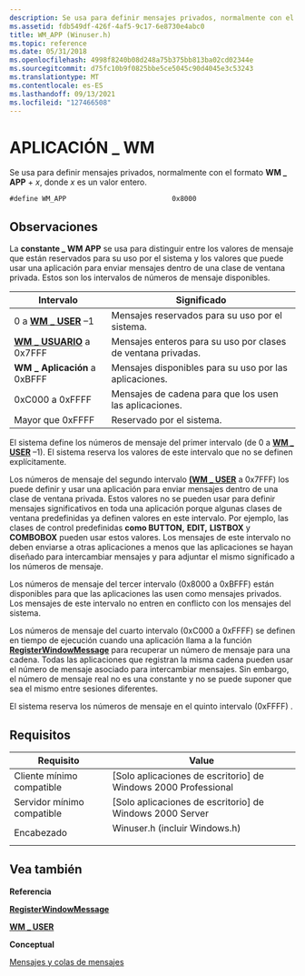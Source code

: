 ```yaml
---
description: Se usa para definir mensajes privados, normalmente con el formato WM \_ APP+x, donde x es un valor entero.
ms.assetid: fdb549df-426f-4af5-9c17-6e8730e4abc0
title: WM_APP (Winuser.h)
ms.topic: reference
ms.date: 05/31/2018
ms.openlocfilehash: 4998f8240b08d248a75b375bb813ba02cd02344e
ms.sourcegitcommit: d75fc10b9f0825bbe5ce5045c90d4045e3c53243
ms.translationtype: MT
ms.contentlocale: es-ES
ms.lasthandoff: 09/13/2021
ms.locfileid: "127466508"
---
```

# <a name="wm_app"></a>APLICACIÓN \_ WM

Se usa para definir mensajes privados, normalmente con el formato **WM \_ APP** + *x*, donde *x* es un valor entero.

``` syntax
#define WM_APP                          0x8000
```

## <a name="remarks"></a>Observaciones

La **constante \_ WM APP** se usa para distinguir entre los valores de mensaje que están reservados para su uso por el sistema y los valores que puede usar una aplicación para enviar mensajes dentro de una clase de ventana privada. Estos son los intervalos de números de mensaje disponibles.



| Intervalo                                                 | Significado                                                        |
|-------------------------------------------------------|----------------------------------------------------------------|
| 0 a [**WM \_ USER**](wm-user.md) –1<br/>   | Mensajes reservados para su uso por el sistema.<br/>            |
| [**WM \_ USUARIO**](wm-user.md) a 0x7FFF<br/> | Mensajes enteros para su uso por clases de ventana privadas.<br/> |
| **WM \_ Aplicación** a 0xBFFF<br/>                 | Mensajes disponibles para su uso por las aplicaciones.<br/>         |
| 0xC000 a 0xFFFF<br/>                      | Mensajes de cadena para que los usen las aplicaciones.<br/>            |
| Mayor que 0xFFFF<br/>                        | Reservado por el sistema.<br/>                             |



 

El sistema define los números de mensaje del primer intervalo (de 0 a [**WM \_ USER**](wm-user.md) –1). El sistema reserva los valores de este intervalo que no se definen explícitamente.

Los números de mensaje del segundo intervalo [**(WM \_ USER**](wm-user.md) a 0x7FFF) los puede definir y usar una aplicación para enviar mensajes dentro de una clase de ventana privada. Estos valores no se pueden usar para definir mensajes significativos en toda una aplicación porque algunas clases de ventana predefinidas ya definen valores en este intervalo. Por ejemplo, las clases de control predefinidas **como BUTTON,** **EDIT,** **LISTBOX** y **COMBOBOX** pueden usar estos valores. Los mensajes de este intervalo no deben enviarse a otras aplicaciones a menos que las aplicaciones se hayan diseñado para intercambiar mensajes y para adjuntar el mismo significado a los números de mensaje.

Los números de mensaje del tercer intervalo (0x8000 a 0xBFFF) están disponibles para que las aplicaciones las usen como mensajes privados. Los mensajes de este intervalo no entren en conflicto con los mensajes del sistema.

Los números de mensaje del cuarto intervalo (0xC000 a 0xFFFF) se definen en tiempo de ejecución cuando una aplicación llama a la función [**RegisterWindowMessage**](/windows/win32/api/winuser/nf-winuser-registerwindowmessagea) para recuperar un número de mensaje para una cadena. Todas las aplicaciones que registran la misma cadena pueden usar el número de mensaje asociado para intercambiar mensajes. Sin embargo, el número de mensaje real no es una constante y no se puede suponer que sea el mismo entre sesiones diferentes.

El sistema reserva los números de mensaje en el quinto intervalo (0xFFFF) .

## <a name="requirements"></a>Requisitos



| Requisito | Value |
|-------------------------------------|----------------------------------------------------------------------------------------------------------|
| Cliente mínimo compatible<br/> | \[Solo aplicaciones de escritorio\] de Windows 2000 Professional<br/>                                               |
| Servidor mínimo compatible<br/> | \[Solo aplicaciones de escritorio\] de Windows 2000 Server<br/>                                                     |
| Encabezado<br/>                   | <dl> <dt>Winuser.h (incluir Windows.h)</dt> </dl> |



## <a name="see-also"></a>Vea también

<dl> <dt>

**Referencia**
</dt> <dt>

[**RegisterWindowMessage**](/windows/win32/api/winuser/nf-winuser-registerwindowmessagea)
</dt> <dt>

[**WM \_ USER**](wm-user.md)
</dt> <dt>

**Conceptual**
</dt> <dt>

[Mensajes y colas de mensajes](messages-and-message-queues.md)
</dt> </dl>

 

 
